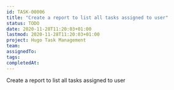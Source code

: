 ```yaml
---
id: TASK-00006
title: "Create a report to list all tasks assigned to user"
status: TODO
date: 2020-11-28T11:20:03+01:00
lastmod: 2020-11-28T11:20:03+01:00
project: Hugo Task Management
team:
assignedTo:
tags:
completedAt:
---
```



Create a report to list all tasks assigned to user